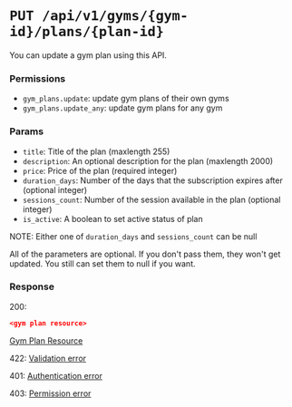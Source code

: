# `PUT /api/v1/gyms/{gym-id}/plans/{plan-id}`
You can update a gym plan using this API.


### Permissions

- `gym_plans.update`: update gym plans of their own gyms
- `gym_plans.update_any`: update gym plans for any gym

### Params

- `title`: Title of the plan (maxlength 255)
- `description`: An optional description for the plan (maxlength 2000)
- `price`: Price of the plan (required integer)
- `duration_days`: Number of the days that the subscription expires after (optional integer)
- `sessions_count`: Number of the session available in the plan (optional integer)
- `is_active`: A boolean to set active status of plan

NOTE: Either one of `duration_days` and `sessions_count` can be null

All of the parameters are optional. If you don't pass them, they won't get updated.
You still can set them to null if you want.

### Response

200:
```json
<gym plan resource>
```

[Gym Plan Resource](../../resources/gym_plan.md)

422: [Validation error](../../validation-errors.md)

401: [Authentication error](../../authentication-errors.md)

403: [Permission error](../../permission-errors.md)
